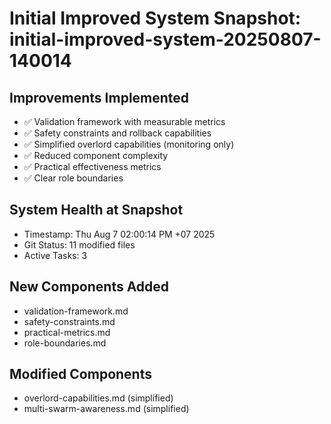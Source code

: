 # Initial Improved System Snapshot: initial-improved-system-20250807-140014

## Improvements Implemented
- ✅ Validation framework with measurable metrics
- ✅ Safety constraints and rollback capabilities  
- ✅ Simplified overlord capabilities (monitoring only)
- ✅ Reduced component complexity
- ✅ Practical effectiveness metrics
- ✅ Clear role boundaries

## System Health at Snapshot
- Timestamp: Thu Aug  7 02:00:14 PM +07 2025
- Git Status: 11 modified files
- Active Tasks: 3

## New Components Added
- validation-framework.md
- safety-constraints.md  
- practical-metrics.md
- role-boundaries.md

## Modified Components
- overlord-capabilities.md (simplified)
- multi-swarm-awareness.md (simplified)
